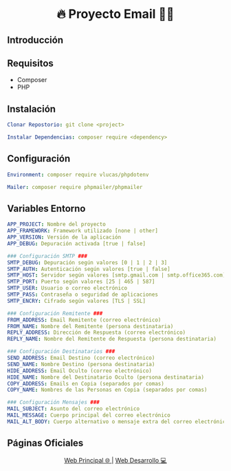 <h1 align="center">🔥 Proyecto Email 🧑‍💻</h1>

## Introducción


## Requisitos
* Composer
* PHP

## Instalación
```yml
Clonar Repostorio: git clone <project>
```
```yml
Instalar Dependencias: composer require <dependency>
```

## Configuración
```yml
Environment: composer require vlucas/phpdotenv
```
```yml
Mailer: composer require phpmailer/phpmailer
```

## Variables Entorno
```yml
APP_PROJECT: Nombre del proyecto
APP_FRAMEWORK: Framework utilizado [none | other]
APP_VERSION: Versión de la aplicación
APP_DEBUG: Depuración activada [true | false]
```
```yml
### Configuración SMTP ###
SMTP_DEBUG: Depuración según valores [0 | 1 | 2 | 3]
SMTP_AUTH: Autenticación según valores [true | false]
SMTP_HOST: Servidor según valores [smtp.gmail.com | smtp.office365.com]
SMTP_PORT: Puerto según valores [25 | 465 | 587]
SMTP_USER: Usuario o correo electrónico
SMTP_PASS: Contraseña o seguridad de aplicaciones
SMTP_ENCRY: Cifrado según valores [TLS | SSL]

### Configuración Remitente ###
FROM_ADDRESS: Email Remitente (correo electrónico)
FROM_NAME: Nombre del Remitente (persona destinataria)
REPLY_ADDRESS: Dirección de Respuesta (correo electrónico)
REPLY_NAME: Nombre del Remitente de Respuesta (persona destinataria)

### Configuración Destinatarios ###
SEND_ADDRESS: Email Destino (correo electrónico)
SEND_NAME: Nombre Destino (persona destinataria)
HIDE_ADDRESS: Email Oculto (correo electrónico)
HIDE_NAME: Nombre del Destinatario Oculto (persona destinataria)
COPY_ADDRESS: Emails en Copia (separados por comas)
COPY_NAME: Nombres de las Personas en Copia (separados por comas)

### Configuración Mensajes ###
MAIL_SUBJECT: Asunto del correo electrónico
MAIL_MESSAGE: Cuerpo principal del correo electrónico
MAIL_ALT_BODY: Cuerpo alternativo o mensaje extra del correo electrónico
```

## Páginas Oficiales
<div align="center">
    <a href="https://www.adisonjimenez.net" target="_blank">
        <span>Web Principal 🌐</span>
    </a>
    |
    <a href="https://www.engsoft.app" target="_blank">
        <span>Web Desarrollo 💻</span>
    </a>
</div>